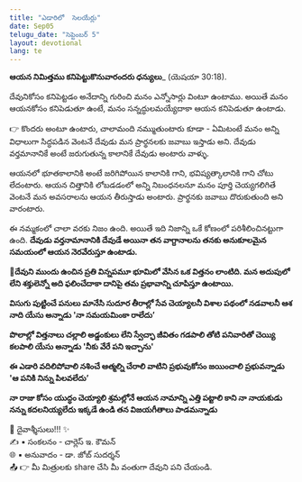```yaml
---
title: "ఎడారిలో  సెలయేర్లు"
date: Sep05
telugu_date: "సెప్టెంబర్ 5"
layout: devotional
lang: te
---
```


**ఆయన నిమిత్తము కనిపెట్టుకొనువారందరు ధన్యులు**_ (యెషయా 30:18).

దేవునికోసం కనిపెట్టడం అనేదాన్ని గురించి మనం ఎన్నోసార్లు వింటూ ఉంటాము. అయితే మనం ఆయనకోసం కనిపెడుతూ ఉంటే, మనం సన్నద్ధులమయ్యేదాకా ఆయన కనిపెడుతూ ఉంటాడు.

👉 కొందరు అంటూ ఉంటారు, చాలామంది నమ్ముతుంటారు కూడా - ఏమిటంటే మనం అన్ని విధాలుగా సిద్ధపడిన వెంటనే దేవుడు మన ప్రార్థనలకు జవాబు ఇస్తాడు అని. దేవుడు వర్తమానానికే అంటే జరుగుతున్న కాలానికే దేవుడు అంటారు వాళ్ళు. 

 ఆయనలో భూతకాలానికి అంటే జరిగిపోయిన కాలానికి గాని, భవిష్యత్కాలానికి గాని చోటు లేదంటారు. ఆయన చిత్తానికి లోబడడంలో అన్ని నిబంధనలనూ మనం పూర్తి చెయ్యగలిగితే వెంటనే మన అవసరాలను ఆయన తీరుస్తాడు అంటారు. ప్రార్థనకు జవాబు దొరుకుతుంది అని వారంటారు.

ఈ నమ్మకంలో చాలా వరకు నిజం ఉంది. అయితే ఇది నిజాన్ని ఒకే కోణంలో పరిశీలించినట్టుగా ఉంది. **దేవుడు వర్తనామానానికి దేవుడే అయినా తన వాగ్దానాలను తనకు అనుకూలమైన సమయంలో ఆయన నెరవేరుస్తూ ఉంటాడు.**

**📖దేవుని ముందు ఉంచిన ప్రతి విన్నపమూ భూమిలో వేసిన ఒక విత్తనం లాంటిది. మన అదుపులో లేని శక్తులెన్నో అది ఫలించేదాకా దానిపై తమ ప్రభావాన్ని చూపిస్తూ ఉంటాయి.**

**విసుగు పుట్టించే పనులు మానేసి సుదూర తీరాల్లో సేవ చెయ్యాలనీ విశాల పథంలో నడవాలనీ ఆశ నాది యేసు అన్నాడు 'నా సమయమింకా రాలేదు’**


**పొలాల్లో విత్తనాలు చల్లాలి అడ్డంకులు లేని స్వేచ్ఛా జీవితం గడపాలి తోటి పనివారితో చెయ్యి కలపాలి యేసు అన్నాడు 'నీకు వేరే పని ఇచ్చాను'**

**ఈ ఎడారి వదిలిపోవాలి నశించే ఆత్మల్ని చేరాలి వాటిని ప్రభువుకోసం జయించాలి ప్రభువన్నాడు 'ఆ పనికి నిన్ను పిలవలేదు’**

**నా రాజు కోసం యుద్ధం చెయ్యాలి శ్రమల్లోనే ఆయన నామాన్ని ఎత్తి పట్టాలి కాని నా నాయకుడు నన్ను కదలనియ్యలేదు ఇక్కడే ఉండి తన విజయగీతాలు పాడమన్నాడు**

<div class="blessing">🙏 <span class="bless-text">దైవాశ్శీసులు!!!</span> ✨</div>

<div class="credit">✍️ <span class="credit-text">▪ సంకలనం - చార్లెస్ ఇ. కౌమన్</span></div>
<div class="credit">🌐 <span class="credit-text">▪ అనువాదం - డా. జోబ్ సుదర్శన్</span></div>


<div class="share">📤 👉 <span class="share-text">మీ మిత్రులకు share చేసి మీ వంతుగా దేవుని పని చేయండి.</span></div>
